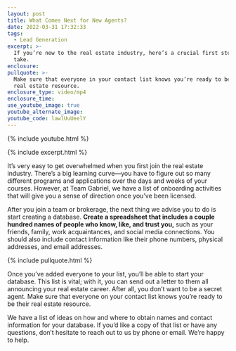 ```yaml
---
layout: post
title: What Comes Next for New Agents?
date: 2022-03-31 17:32:33
tags:
  - Lead Generation
excerpt: >-
  If you’re new to the real estate industry, here’s a crucial first step to
  take.
enclosure:
pullquote: >-
  Make sure that everyone in your contact list knows you’re ready to be their
  real estate resource.
enclosure_type: video/mp4
enclosure_time:
use_youtube_image: true
youtube_alternate_image:
youtube_code: lawlUuUeelY
---
```

{% include youtube.html %}

{% include excerpt.html %}

It’s very easy to get overwhelmed when you first join the real estate industry. There’s a big learning curve—you have to figure out so many different programs and applications over the days and weeks of your courses. However, at Team Gabriel, we have a list of onboarding activities that will give you a sense of direction once you’ve been licensed.

After you join a team or brokerage, the next thing we advise you to do is start creating a database. **Create a spreadsheet that includes a couple hundred names of people who know, like, and trust you,** such as your friends, family, work acquaintances, and social media connections. You should also include contact information like their phone numbers, physical addresses, and email addresses.

{% include pullquote.html %}

Once you’ve added everyone to your list, you’ll be able to start your database. This list is vital; with it, you can send out a letter to them all announcing your real estate career. After all, you don’t want to be a secret agent. Make sure that everyone on your contact list knows you’re ready to be their real estate resource.

We have a list of ideas on how and where to obtain names and contact information for your database. If you’d like a copy of that list or have any questions, don’t hesitate to reach out to us by phone or email. We’re happy to help.
